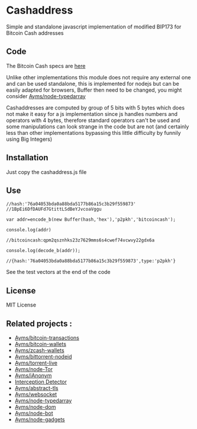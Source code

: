 Cashaddress
===

Simple and standalone javascript implementation of modified BIP173 for Bitcoin Cash addresses

## Code

The Bitcoin Cash specs are [here](https://github.com/Bitcoin-UAHF/spec/blob/master/cashaddr.md)

Unlike other implementations this module does not require any external one and can be used standalone, this is implemented for nodejs but can be easily adapted for browsers, Buffer then need to be changed, you might consider [Ayms/node-typedarray](https://github.com/Ayms/node-typedarray)

Cashaddresses are computed by group of 5 bits with 5 bytes which does not make it easy for a js implementation since js handles numbers and operators with 4 bytes, therefore standard operators can't be used and some manipulations can look strange in the code but are not (and certainly less than other implementations bypassing this little difficulty by funnily using Big Integers)

## Installation

Just copy the cashaddress.js file

## Use

	//hash:'76a04053bda0a88bda5177b86a15c3b29f559873' //1BpEi6DfDAUFd7GtittLSdBeYJvcoaVggu
	
	var addr=encode_b(new Buffer(hash,'hex'),'p2pkh','bitcoincash');
	
	console.log(addr)
	
	//bitcoincash:qpm2qsznhks23z7629mms6s4cwef74vcwvy22gdx6a
	
	console.log(decode_b(addr));
	
	//{hash:'76a04053bda0a88bda5177b86a15c3b29f559873',type:'p2pkh'}


See the test vectors at the end of the code
	
## License

MIT License

## Related projects :

* [Ayms/bitcoin-transactions](https://github.com/Ayms/bitcoin-transactions)
* [Ayms/bitcoin-wallets](https://github.com/Ayms/bitcoin-wallets)
* [Ayms/zcash-wallets](https://github.com/Ayms/zcash-wallets)
* [Ayms/bittorrent-nodeid](https://github.com/Ayms/bittorrent-nodeid)
* [Ayms/torrent-live](https://github.com/Ayms/torrent-live)
* [Ayms/node-Tor](https://github.com/Ayms/node-Tor)
* [Ayms/iAnonym](https://github.com/Ayms/iAnonym)
* [Interception Detector](http://www.ianonym.com/intercept.html)
* [Ayms/abstract-tls](https://github.com/Ayms/abstract-tls)
* [Ayms/websocket](https://github.com/Ayms/websocket)
* [Ayms/node-typedarray](https://github.com/Ayms/node-typedarray)
* [Ayms/node-dom](https://github.com/Ayms/node-dom)
* [Ayms/node-bot](https://github.com/Ayms/node-bot)
* [Ayms/node-gadgets](https://github.com/Ayms/node-gadgets)
